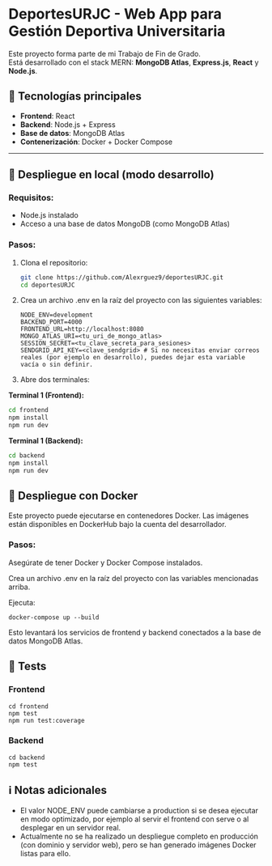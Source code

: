 # DeportesURJC - Web App para Gestión Deportiva Universitaria

Este proyecto forma parte de mi Trabajo de Fin de Grado.  
Está desarrollado con el stack MERN: **MongoDB Atlas**, **Express.js**, **React** y **Node.js**.

## 🔧 Tecnologías principales

- **Frontend**: React
- **Backend**: Node.js + Express
- **Base de datos**: MongoDB Atlas
- **Contenerización**: Docker + Docker Compose
---

## 🚀 Despliegue en local (modo desarrollo)

### Requisitos:
- Node.js instalado
- Acceso a una base de datos MongoDB (como MongoDB Atlas)

### Pasos:

1. Clona el repositorio:
   ```bash
   git clone https://github.com/Alexrguez9/deportesURJC.git
   cd deportesURJC
   ```
2. Crea un archivo .env en la raíz del proyecto con las siguientes variables:
   ```
   NODE_ENV=development
   BACKEND_PORT=4000
   FRONTEND_URL=http://localhost:8080
   MONGO_ATLAS_URI=<tu_uri_de_mongo_atlas>
   SESSION_SECRET=<tu_clave_secreta_para_sesiones>
   SENDGRID_API_KEY=<clave_sendgrid> # Si no necesitas enviar correos reales (por ejemplo en desarrollo), puedes dejar esta variable vacía o sin definir.
   ```
3. Abre dos terminales:

**Terminal 1 (Frontend):**
```bash
cd frontend
npm install
npm run dev
```

**Terminal 1 (Backend):**
   ```bash
   cd backend
   npm install
   npm run dev
   ```

## 🐳 Despliegue con Docker
Este proyecto puede ejecutarse en contenedores Docker. Las imágenes están disponibles en DockerHub bajo la cuenta del desarrollador.

### Pasos:
Asegúrate de tener Docker y Docker Compose instalados.

Crea un archivo .env en la raíz del proyecto con las variables mencionadas arriba.

Ejecuta:
```
docker-compose up --build
```
Esto levantará los servicios de frontend y backend conectados a la base de datos MongoDB Atlas.


## 🧪 Tests
### Frontend
```
cd frontend
npm test
npm run test:coverage
```

### Backend
```
cd backend
npm test
```

## ℹ️ Notas adicionales
- El valor NODE_ENV puede cambiarse a production si se desea ejecutar en modo optimizado, por ejemplo al servir el frontend con serve o al desplegar en un servidor real.
- Actualmente no se ha realizado un despliegue completo en producción (con dominio y servidor web), pero se han generado imágenes Docker listas para ello.
